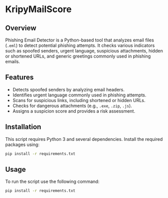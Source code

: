 # KripyMailScore

## Overview
Phishing Email Detector is a Python-based tool that analyzes email files (`.eml`) to detect potential phishing attempts. It checks various indicators such as spoofed senders, urgent language, suspicious attachments, hidden or shortened URLs, and generic greetings commonly used in phishing emails.

## Features
- Detects spoofed senders by analyzing email headers.
- Identifies urgent language commonly used in phishing attempts.
- Scans for suspicious links, including shortened or hidden URLs.
- Checks for dangerous attachments (e.g., `.exe`, `.zip`, `.js`).
- Assigns a suspicion score and provides a risk assessment.

## Installation
This script requires Python 3 and several dependencies. Install the required packages using:

```sh
pip install -r requirements.txt
```

## Usage
To run the script use the following command:

```sh
pip install -r requirements.txt
```

